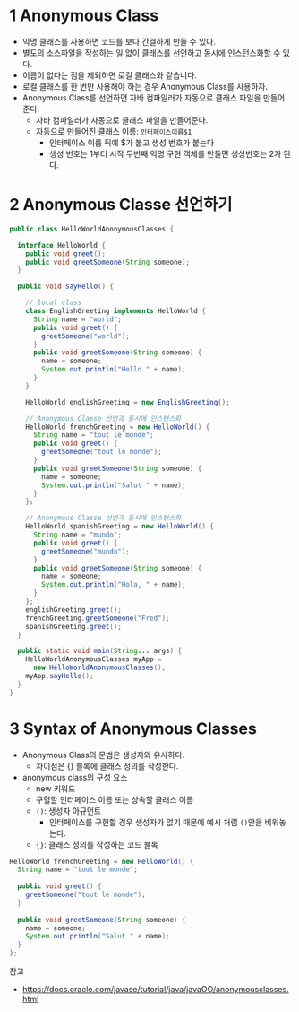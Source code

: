 # 1 Anonymous Class

* 익명 클래스를 사용하면 코드를 보다 간결하게 만들 수 있다.
* 별도의 소스파일을 작성하는 일 없이 클래스를 선언하고 동시에 인스턴스화할 수 있다.
* 이름이 없다는 점을 제외하면 로컬 클래스와 같습니다. 
* 로컬 클래스를 한 번만 사용해야 하는 경우 Anonymous Class를 사용하자.
* Anonymous Class를 선언하면 자바 컴파일러가 자동으로 클래스 파일을 만들어준다.
  * 자바 컴파일러가 자동으로 클래스 파일을 만들어준다.
  * 자동으로 만들어진 클래스 이름: `인터페이스이름$1`
    * 인터페이스 이름 뒤에 $가 붙고 생성 번호가 붙는다
    * 생성 번호는 1부터 시작 두번째 익명 구현 객체를 만들면 생성번호는 2가 된다.



# 2 Anonymous Classe 선언하기

```java
public class HelloWorldAnonymousClasses {

  interface HelloWorld {
    public void greet();
    public void greetSomeone(String someone);
  }

  public void sayHello() {

    // local class
    class EnglishGreeting implements HelloWorld {
      String name = "world";
      public void greet() {
        greetSomeone("world");
      }
      public void greetSomeone(String someone) {
        name = someone;
        System.out.println("Hello " + name);
      }
    }

    HelloWorld englishGreeting = new EnglishGreeting();

    // Anonymous Classe 선언과 동시에 인스턴스화
    HelloWorld frenchGreeting = new HelloWorld() {
      String name = "tout le monde";
      public void greet() {
        greetSomeone("tout le monde");
      }
      public void greetSomeone(String someone) {
        name = someone;
        System.out.println("Salut " + name);
      }
    };

    // Anonymous Classe 선언과 동시에 인스턴스화
    HelloWorld spanishGreeting = new HelloWorld() {
      String name = "mundo";
      public void greet() {
        greetSomeone("mundo");
      }
      public void greetSomeone(String someone) {
        name = someone;
        System.out.println("Hola, " + name);
      }
    };
    englishGreeting.greet();
    frenchGreeting.greetSomeone("Fred");
    spanishGreeting.greet();
  }

  public static void main(String... args) {
    HelloWorldAnonymousClasses myApp =
      new HelloWorldAnonymousClasses();
    myApp.sayHello();
  }            
}
```



# 3 Syntax of Anonymous Classes

* Anonymous Class의 문법은 생성자와 유사하다.
  * 차이점은 {} 블록에 클래스 정의를 작성한다.
* anonymous class의 구성 요소
  * new 키워드
  * 구혈할 인터페이스 이름 또는 상속할 클래스 이름
  * `()`: 생성자 아규먼트 
    * 인터페이스를 구현할 경우 생성자가 없기 때문에 예시 처럼 `()`안을 비워놓는다.
  * `{}`: 클래스 정의를 작성하는 코드 블록

```java
HelloWorld frenchGreeting = new HelloWorld() {
  String name = "tout le monde";
  
  public void greet() {
    greetSomeone("tout le monde");
  }
  
  public void greetSomeone(String someone) {
    name = someone;
    System.out.println("Salut " + name);
  }
};
```



참고

* https://docs.oracle.com/javase/tutorial/java/javaOO/anonymousclasses.html